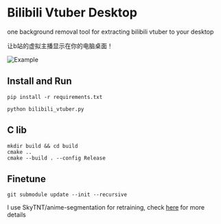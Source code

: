 # Bilibili Vtuber Desktop
one background removal tool for extracting bilibili vtuber to your desktop

让b站的虚拟主播显示在你的电脑桌面！

![Example](./docs/example.gif)

## Install and Run
```
pip install -r requirements.txt

python bilibili_vtuber.py
```

## C lib
```
mkdir build && cd build
cmake ..
cmake --build . --config Release
```

## Finetune
```
git submodule update --init --recursive
```
I use SkyTNT/anime-segmentation for retraining, check [here](https://github.com/SkyTNT/anime-segmentation) for more details
